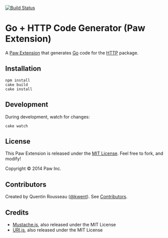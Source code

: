 [![Build Status](https://travis-ci.org/luckymarmot/Paw-GoHTTPCodeGenerator.svg?branch=master)](https://travis-ci.org/luckymarmot/Paw-GoHTTPCodeGenerator)

# Go + HTTP Code Generator (Paw Extension)

A [Paw Extension](http://luckymarmot.com/paw/extensions/) that generates [Go](https://golang.org/) code for the [HTTP](http://golang.org/pkg/net/http/) package.

## Installation

```shell
npm install
cake build
cake install
```

## Development

During development, watch for changes:

```shell
cake watch
```

## License

This Paw Extension is released under the [MIT License](LICENSE). Feel free to fork, and modify!

Copyright © 2014 Paw Inc.

## Contributors

Created by Quentin Rousseau ([@kwent](https://github.com/kwent)). See [Contributors](https://github.com/luckymarmot/Paw-GoHTTPCodeGenerator/graphs/contributors).

## Credits

* [Mustache.js](https://github.com/janl/mustache.js/), also released under the MIT License
* [URI.js](http://medialize.github.io/URI.js/), also released under the MIT License

